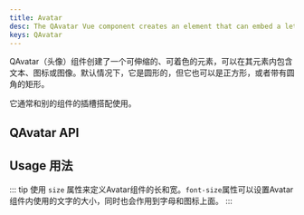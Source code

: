 ```yaml
---
title: Avatar
desc: The QAvatar Vue component creates an element that can embed a letter, an icon or an image within its shape.
keys: QAvatar
---
```

QAvatar（头像）组件创建了一个可伸缩的、可着色的元素，可以在其元素内包含文本、图标或图像。默认情况下，它是圆形的，但它也可以是正方形，或者带有圆角的矩形。

它通常和别的组件的插槽搭配使用。

## QAvatar API

<doc-api file="QAvatar" />

## Usage 用法

::: tip
使用 `size` 属性来定义Avatar组件的长和宽。`font-size`属性可以设置Avatar组件内使用的文字的大小，同时也会作用到字母和图标上面。
:::

<doc-example title="Basic" file="QAvatar/Basic" />

<doc-example title="Standard sizes" file="QAvatar/StandardSizes" />

<doc-example title="Square" file="QAvatar/Square" />

<doc-example title="Rounded" file="QAvatar/Rounded" />

<doc-example title="With other components" file="QAvatar/Integrated" />
